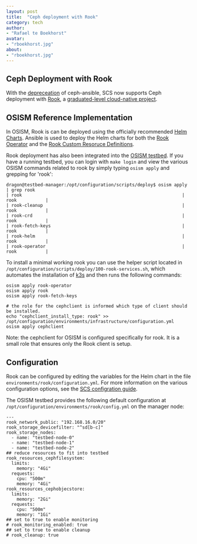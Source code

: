 ```yaml
---
layout: post
title:  "Ceph deployment with Rook"
category: tech
author:
- "Rafael te Boekhorst"
avatar:
- "rboekhorst.jpg"
about:
- "rboekhorst.jpg"
---
```


## Ceph Deployment with Rook

With the [depreceation](https://github.com/ceph/ceph-ansible/commit/a9d1ec844d24fcc3ddea7c030eff4cd6c414d23d) of ceph-ansible, SCS now supports Ceph deployment with [Rook](https://rook.io/docs/rook/latest-release/Getting-Started/intro/), a [graduated-level cloud-native project](https://www.cncf.io/announcements/2020/10/07/cloud-native-computing-foundation-announces-rook-graduation/).

## OSISM Reference Implementation

In OSISM, Rook is can be deployed using the officially recommended [Helm Charts](https://rook.io/docs/rook/latest-release/Helm-Charts/helm-charts/). Ansible is used to deploy the Helm charts for both the [Rook Operator](https://github.com/osism/ansible-collection-services/tree/main/roles/rook_operator) and the [Rook Custom Resoruce Definitions](https://github.com/osism/ansible-collection-services/tree/main/roles/rook).

Rook deployment has also been integrated into the [OSISM testbed](https://osism.tech/docs/guides/other-guides/testbed). If you have a running testbed, you can login with `make login` and view the various OSISM commands related to rook by simply typing `osism apply` and grepping for 'rook':

```
dragon@testbed-manager:/opt/configuration/scripts/deploy$ osism apply | grep rook
| rook                                                             | rook           |
| rook-cleanup                                                     | rook           |
| rook-crd                                                         | rook           |
| rook-fetch-keys                                                  | rook           |
| rook-helm                                                        | rook           |
| rook-operator                                                    | rook           |
```

To install a minimal working rook you can use the helper script located in `/opt/configuration/scripts/deploy/100-rook-services.sh`, which automates the installation of [k3s](https://docs.scs.community/docs/operating-scs/components/monitoring/docs/k3s/) and then runs the following commands:

```
osism apply rook-operator
osism apply rook
osism apply rook-fetch-keys

# the role for the cephclient is informed which type of client should be installed. 
echo "cephclient_install_type: rook" >> /opt/configuration/environments/infrastructure/configuration.yml
osism apply cephclient
```

Note: the cephclient for OSISM is configured specifically for rook. It is a small role that ensures only the Rook client is setup.

## Configuration

Rook can be configured by editing the variables for the Helm chart in the file `environments/rook/configuration.yml`. For more information on the various configuration options, see the [SCS configration guide](https://docs.scs.community/docs/iaas/guides/configuration-guide/rook).

The OSISM testbed provides the following default configuration at `/opt/configuration/environments/rook/config.yml` on the manager node:

```
---
rook_network_public: "192.168.16.0/20"
rook_storage_devicefilter: "^sd[b-c]"
rook_storage_nodes:
  - name: "testbed-node-0"
  - name: "testbed-node-1"
  - name: "testbed-node-2"
## reduce resources to fit into testbed
rook_resources_cephfilesystem:
  limits:
    memory: "4Gi"
  requests:
    cpu: "500m"
    memory: "4Gi"
rook_resources_cephobjecstore:
  limits:
    memory: "2Gi"
  requests:
    cpu: "500m"
    memory: "1Gi"
## set to true to enable monitoring
# rook_monitoring_enabled: true
## set to true to enable cleanup
# rook_cleanup: true
```